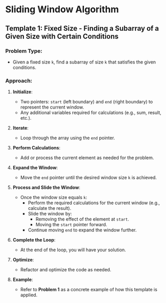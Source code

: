 # Sliding Window Algorithm

## Template 1: **Fixed Size** - Finding a Subarray of a Given Size with Certain Conditions

### Problem Type:
- Given a fixed size `k`, find a subarray of size `k` that satisfies the given conditions.

### Approach:
1. **Initialize**:
    - Two pointers: `start` (left boundary) and `end` (right boundary) to represent the current window.
    - Any additional variables required for calculations (e.g., sum, result, etc.).

2. **Iterate**:
    - Loop through the array using the `end` pointer.

3. **Perform Calculations**:
    - Add or process the current element as needed for the problem.

4. **Expand the Window**:
    - Move the `end` pointer until the desired window size `k` is achieved.

5. **Process and Slide the Window**:
    - Once the window size equals `k`:
        - Perform the required calculations for the current window (e.g., calculate the result).
        - Slide the window by:
            - Removing the effect of the element at `start`.
            - Moving the `start` pointer forward.
        - Continue moving `end` to expand the window further.

6. **Complete the Loop**:
    - At the end of the loop, you will have your solution.

7. **Optimize**:
    - Refactor and optimize the code as needed.

8. **Example**:
    - Refer to **Problem 1** as a concrete example of how this template is applied.
